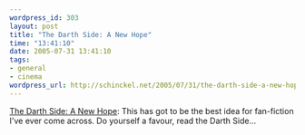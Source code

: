 ```yaml
--- 
wordpress_id: 303
layout: post
title: "The Darth Side: A New Hope"
time: "13:41:10"
date: 2005-07-31 13:41:10
tags: 
- general
- cinema
wordpress_url: http://schinckel.net/2005/07/31/the-darth-side-a-new-hope/
---
```

[The Darth Side: A New Hope][1]: This has got to be the best idea for fan-fiction I've ever come across. Do yourself a favour, read the Darth Side... 

   [1]: http://mfdh.ca/starwars/darth-vader/ANH01.html


